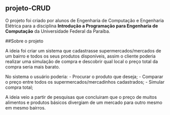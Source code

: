 ## projeto-CRUD

O projeto foi criado por alunos de Engenharia de Computação e Engenharia Elétrica para a disciplina **Introdução a Programação para Engenharia de Computação** da Universidade Federal da Paraíba.

##Sobre o projeto

A ideia foi criar um sistema que cadastrasse supermercados/mercados de um bairro e todos os seus produtos disponíveis, assim o cliente poderia realizar uma simulação de compra e descobrir qual local o preço total da compra seria mais barato.

No sistema o usuário poderia:
    - Procurar o produto que deseja;
    - Comparar o preço entre todos os supermercados/mercadinhos cadastrados;
    - Simular compra total;

A ideia veio a partir de pesquisas que concluiram que o preço de muitos alimentos e produtos básicos divergiam de um mercado para outro mesmo em mesmo bairros.
